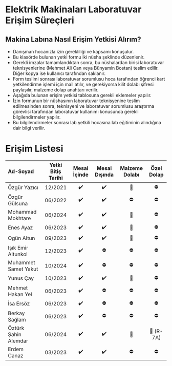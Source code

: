 # Elektrik Makinaları Laboratuvar Erişim Süreçleri

## Makina Labına Nasıl Erişim Yetkisi Alırım?

- Danışman hocanızla izin gerekliliği ve kapsamı konuşulur.
- Bu klasörde bulunan yetki formu iki nüsha şeklinde düzenlenir.
- Gerekli imzalar tamamlandıktan sonra, bu nüshalardan birisi laboratuvar teknisyenlerine (Mehmet Ali Can veya Bünyamin Bostan) teslim edilir. Diğer kopya ise kullanıcı tarafından saklanır.
- Form teslimi sonrası laboratuvar sorumlusu hoca tarafından öğrenci kart yetkilendirme işlemi için mail atılır, ve gerekiyorsa kilit dolabı şifresi paylaşılır, malzeme dolap anahtarı verilir. 
- Aşağıda bulunan erişim yetkisi tablosuna gerekli eklemeler yapılır.
- İzin formunun bir nüshasının laboratuvar teknisyenine teslim edilmesinden sonra, teknisyeni ve laboratuvar sorumlusu araştırma görevlisi tarafından laboratuvar kullanımı konusunda gerekli bilgilendirmeler yapılır.
- Bu bilgilendirmeler sonrası lab yetkili hocasına lab eğitiminin alındığına dair bilgi verilir.


# Erişim Listesi

|      Ad-Soyad    | Yetki Bitiş Tarihi| Mesai İçinde | Mesai Dışında | Malzeme Dolabı | Özel Dolap |
|:-----------------|:---------------:|:--------------:|:-------------:|:--------------:|:----------:|
| Özgür Yazıcı     | 12/2021 |:heavy_check_mark:|:heavy_check_mark: | :key:   |  :no_entry:     |
| Özgür Gülsuna    | 06/2022 |:heavy_check_mark:|:heavy_check_mark: | :no_entry: | :no_entry:|
|Mohammad Mokhtare | 06/2024 |:heavy_check_mark:|:heavy_check_mark: | :key:   | :no_entry:|
| Enes Ayaz     | 06/2023 |:heavy_check_mark:|:heavy_check_mark: | :key:   |  :no_entry:|  
| Ogün Altun  | 09/2023 |:heavy_check_mark:|:heavy_check_mark: | :key:   |  :no_entry:|  
|Işık Emir Altunkol | 12/2023 |:heavy_check_mark:|:no_entry:  | :no_entry:  |  :no_entry:|    
|Muhammet Samet Yakut  | 10/2024 |:heavy_check_mark:|:no_entry:  | :no_entry:  |  :no_entry:| 
|Yunus Çay  | 10/2023 |:heavy_check_mark:|:heavy_check_mark:  |  :key:   |  :no_entry:| 
|Mehmet Hakan Yel  | 06/2023 |:heavy_check_mark:|:no_entry:  | :no_entry:  |  :no_entry:| 
|İsa Ersöz  | 06/2023 |:heavy_check_mark:|:no_entry:  | :no_entry:  |  :no_entry:| 
|Berkay Sağlam  | 06/2023 |:heavy_check_mark:|:no_entry:  | :no_entry:  |  :no_entry:| 
|Öztürk Şahin Alemdar| 06/2024 |:heavy_check_mark:|:heavy_check_mark: |  :key:   | :key: (R-7A)|
|Erdem Canaz | 03/2023 |:heavy_check_mark:|:heavy_check_mark: |  :no_entry:    | :no_entry:|
